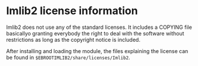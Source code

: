 # Imlib2 license information

Imlib2 does not use any of the standard licenses. It includes a COPYING file
basicallyo granting everybody the right to deal with the software without
restrictions as long as the copyright notice is included.

After installing and loading the module, the files explaining the license
can be found in
`$EBROOTIMLIB2/share/licenses/Imlib2`.
